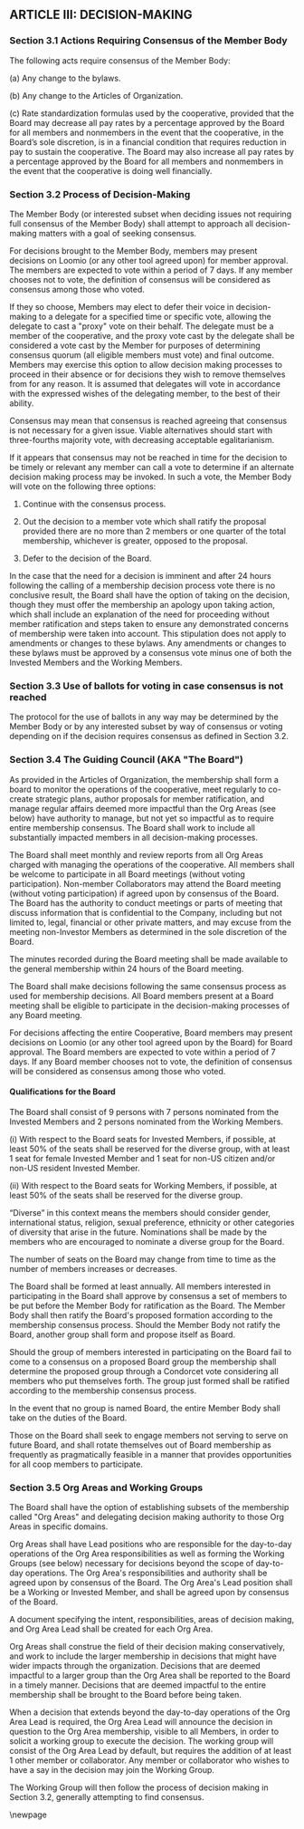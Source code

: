 ## ARTICLE III: DECISION-MAKING

### Section 3.1 Actions Requiring Consensus of the Member Body

The following acts require consensus of the Member Body:

(a) Any change to the bylaws.

(b) Any change to the Articles of Organization.

(c) Rate standardization formulas used by the cooperative, provided that the Board may decrease all pay rates by a percentage approved by the Board for all members and nonmembers in the event that the cooperative, in the Board’s sole discretion, is in a financial condition that requires reduction in pay to sustain the cooperative. The Board may also increase all pay rates by a percentage approved by the Board for all members and nonmembers in the event that the cooperative is doing well financially.

### Section 3.2 Process of Decision-Making

The Member Body (or interested subset when deciding issues not requiring full consensus of the Member Body) shall attempt to approach all decision-making matters with a goal of seeking consensus. 

For decisions brought to the Member Body, members may present decisions on Loomio (or any other tool agreed upon) for member approval. The members are expected to vote within a period of 7 days. If any member chooses not to vote, the definition of consensus will be considered as consensus among those who voted.

If they so choose, Members may elect to defer their voice in decision-making to a delegate for a specified time or specific vote, allowing the delegate to cast a "proxy" vote on their behalf. The delegate must be a member of the cooperative, and the proxy vote cast by the delegate shall be considered a vote cast by the Member for purposes of determining consensus quorum (all eligible members must vote) and final outcome. Members may exercise this option to allow decision making processes to proceed in their absence or for decisions they wish to remove themselves from for any reason. It is assumed that delegates will vote in accordance with the expressed wishes of the delegating member, to the best of their ability. 

Consensus may mean that consensus is reached agreeing that consensus is not necessary for a given issue. Viable alternatives should start with three-fourths majority vote, with decreasing acceptable egalitarianism. 

If it appears that consensus may not be reached in time for the decision to be timely or relevant any member can call a vote to determine if an alternate decision making process may be invoked. In such a vote, the Member Body will vote on the following three options: 

1. Continue with the consensus process.

2. Out the decision to a member vote which shall ratify the proposal provided there are no more than 2 members or one quarter of the total membership, whichever is greater, opposed to the proposal.

3. Defer to the decision of the Board. 

In the case that the need for a decision is imminent and after 24 hours following the calling of a membership decision process vote there is no conclusive result, the Board shall have the option of taking on the decision, though they must offer the membership an apology upon taking action, which shall include an explanation of the need for proceeding without member ratification and steps taken to ensure any demonstrated concerns of membership were taken into account. This stipulation does not apply to amendments or changes to these bylaws. Any amendments or changes to these bylaws must be approved by a consensus vote minus one of both the Invested Members and the Working Members. 

### Section 3.3 Use of ballots for voting in case consensus is not reached

The protocol for the use of ballots in any way may be determined by the Member Body or by any interested subset by way of consensus or voting depending on if the decision requires consensus as defined in Section 3.2.

### Section 3.4 The Guiding Council (AKA "The Board")

As provided in the Articles of Organization, the membership shall form a board to monitor the operations of the cooperative, meet regularly to co-create strategic plans, author proposals for member ratification, and manage regular affairs deemed more impactful than the Org Areas (see below) have authority to manage, but not yet so impactful as to require entire membership consensus. The Board shall work to include all substantially impacted members in all decision-making processes.

The Board shall meet monthly and review reports from all Org Areas charged with managing the operations of the cooperative. All members shall be welcome to participate in all Board meetings (without voting participation). Non-member Collaborators may attend the Board meeting (without voting participation) if agreed upon by consensus of the Board. The Board has the authority to conduct meetings or parts of meeting that discuss information that is confidential to the Company, including but not limited to, legal, financial or other private matters, and may excuse from the meeting non-Investor Members as determined in the sole discretion of the Board.  

The minutes recorded during the Board meeting shall be made available to the general membership within 24 hours of the Board meeting. 

The Board shall make decisions following the same consensus process as used for membership decisions. All Board members present at a Board meeting shall be eligible to participate in the decision-making processes of any Board meeting. 

For decisions affecting the entire Cooperative, Board members may present decisions on Loomio (or any other tool agreed upon by the Board) for Board approval. The Board members are expected to vote within a period of 7 days. If any Board member chooses not to vote, the definition of consensus will be considered as consensus among those who voted. 

#### Qualifications for the Board

The Board shall consist of 9 persons with 7 persons nominated from the Invested Members and 2 persons nominated from the Working Members. 

(i) With respect to the Board seats for Invested Members, if possible, at least 50% of the seats shall be reserved for the diverse group, with at least 1 seat for female Invested Member and 1 seat for non-US citizen and/or non-US resident Invested Member. 

(ii) With respect to the Board seats for Working Members, if possible, at least 50% of the seats shall be reserved for the diverse group.

“Diverse” in this context means the members should consider gender, international status, religion, sexual preference, ethnicity or other categories of diversity that arise in the future. Nominations shall be made by the members who are encouraged to nominate a diverse group for the Board. 

The number of seats on the Board may change from time to time as the number of members increases or decreases.   

The Board shall be formed at least annually. All members interested in participating in the Board shall approve by consensus a set of members to be put before the Member Body for ratification as the Board. The Member Body shall then ratify the Board's proposed formation according to the membership consensus process. Should the Member Body not ratify the Board, another group shall form and propose itself as Board. 

Should the group of members interested in participating on the Board fail to come to a consensus on a proposed Board group the membership shall determine the proposed group through a Condorcet vote considering all members who put themselves forth. The group just formed shall be ratified according to the membership consensus process. 

In the event that no group is named Board, the entire Member Body shall take on the duties of the Board. 

Those on the Board shall seek to engage members not serving to serve on future Board, and shall rotate themselves out of Board membership as frequently as pragmatically feasible in a manner that provides opportunities for all coop members to participate. 

### Section 3.5 Org Areas and Working Groups

The Board shall have the option of establishing subsets of the membership called "Org Areas" and delegating decision making authority to those Org Areas in specific domains. 

Org Areas shall have Lead positions who are responsible for the day-to-day operations of the Org Area responsibilities as well as forming the Working Groups (see below) necessary for decisions beyond the scope of day-to-day operations. The Org Area's responsibilities and authority shall be agreed upon by consensus of the Board. The Org Area's Lead position shall be a Working or Invested Member, and shall be agreed upon by consensus of the Board. 

A document specifying the intent, responsibilities, areas of decision making, and Org Area Lead shall be created for each Org Area. 

Org Areas shall construe the field of their decision making conservatively, and work to include the larger membership in decisions that might have wider impacts through the organization. Decisions that are deemed impactful to a larger group than the Org Area shall be reported to the Board in a timely manner. Decisions that are deemed impactful to the entire membership shall be brought to the Board before being taken.

When a decision that extends beyond the day-to-day operations of the Org Area Lead is required, the Org Area Lead will announce the decision in question to the Org Area membership, visible to all Members, in order to solicit a working group to execute the decision. The working group will consist of the Org Area Lead by default, but requires the addition of at least 1 other member or collaborator. Any member or collaborator who wishes to have a say in the decision may join the Working Group. 

The Working Group will then follow the process of decision making in Section 3.2, generally attempting to find consensus. 

\newpage